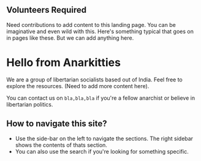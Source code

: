 ## Volunteers Required
Need contributions to add content to this landing page. You can be imaginative and even wild with this. Here's something typical that goes on in pages like these. But we can add anything here.

# Hello from Anarkitties

We are a group of libertarian socialists based out of India. Feel free to explore the resources.
(Need to add more content here).

You can contact us on `bla,bla,bla` if you're a fellow anarchist or believe in libertarian politics.

## How to navigate this site?
- Use the side-bar on the left to navigate the sections. The right sidebar shows the contents of thats section.
- You can also use the search if you're looking for something specific.


